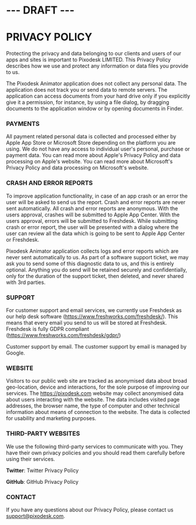 # --- DRAFT ---

# PRIVACY POLICY

Protecting the privacy and data belonging to our clients and users of our apps and sites is important to Pixodesk LIMITED. 
This Privacy Policy describes how we use and protect any information or data files you provide to us.


The Pixodesk Animator application does not collect any personal data.
The application does not track you or send data to remote servers.
The application can access documents from your hard drive only if you explicitly give it a permission, for instance, by using a file dialog, by dragging documents to the application window or by opening documents in Finder.

### PAYMENTS

All payment related personal data is collected and processed either by Apple App Store or Microsoft Store depending on the platform you are using.
We do not have any access to individual user's personal, purchase or payment data.
You can read more about Apple's Privacy Policy and data processing on Apple's website.
You can read more about Microsoft's Privacy Policy and data processing on Microsoft's website.


### CRASH AND ERROR REPORTS 

To improve application functionality, in case of an app crash or an error the user will be asked to send us the report.
Crash and error reports are never sent automatically. All crash and error reports are anonymous.
With the users approval, crashes will be submitted to Apple App Center.
With the users approval, errors will be submitted to Freshdesk.
While submitting crash or error report, the user will be presented with a dialog where the user can review all the data which is going to be sent to Apple App Center or Freshdesk.

Pixodesk Animator application collects logs and error reports which are never sent automatically to us.
As part of a software support ticket, we may ask you to send some of this diagnostic data to us, and this is entirely optional. 
Anything you do send will be retained securely and confidentially, only for the duration of the support ticket, then deleted, and never shared with 3rd parties.


### SUPPORT

For customer support and email services, we currently use Freshdesk as our help desk software (<https://www.freshworks.com/freshdesk/>). 
This means that every email you send to us will be stored at Freshdesk.
Freshdesk is fully GDPR compliant (<https://www.freshworks.com/freshdesk/gdpr/>)

Customer support by email.
The customer support by email is managed by Google.


### WEBSITE

Visitors to our public web site are tracked as anonymised data about broad geo-location, device and interactions, for the sole purpose of improving our services.
The <https://pixodesk.com> website may collect anonymised data about users interacting with the website. 
The data includes visited page addresses, the browser name, the type of computer and other technical information about means of connection to the website. 
The data is collected for usability and marketing purposes.


### THIRD-PARTY WEBSITES

We use the following third-party services to communicate with you. 
They have their own privacy policies and you should read them carefully before using their services.

**Twitter**: Twitter Privacy Policy

**GitHub**: GitHub Privacy Policy

### CONTACT

If you have any questions about our Privacy Policy, please contact us <support@pixodesk.com>.
